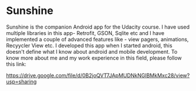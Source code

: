 Sunshine
========

Sunshine is the companion Android app for the Udacity course.
I have used multiple libraries in this app- Retrofit, GSON, Sqlite etc and I have implemented a couple of advanced features like - view pagers, animations, Recyycler View etc. 
I developed this app when I started android, this doesn't define what I know about android and mobile development. To know more about me and my work experience in this field, please follow this link:

https://drive.google.com/file/d/0B2joQVT7JApMUDNkNGlBMkMxc28/view?usp=sharing

